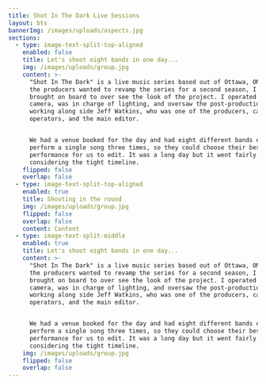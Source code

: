 ```yaml
---
title: Shot In The Dark Live Sessions
layout: bts
bannerImg: /images/uploads/aspects.jpg
sections:
  - type: image-text-split-top-aligned
    enabled: false
    title: Let's shoot eight bands in one day...
    img: /images/uploads/group.jpg
    content: >-
      "Shot In The Dark" is a live music series based out of Ottawa, ON. When
      the producers wanted to revamp the series for a second season, I was
      brought on board to over see the look of the project. I operated the main
      camera, was in charge of lighting, and oversaw the post-production process
      working along side Jeff Watkins, who was one of the producers, camera
      operators, and the main editor. 


      We had a venue booked for the day and had eight different bands each
      perform a single song three times, so they could choose their best
      performance for us to edit. It was a long day but it went fairly well
      considering the tight timeline.
    flipped: false
    overlap: false
  - type: image-text-split-top-aligned
    enabled: true
    title: Shooting in the round
    img: /images/uploads/group.jpg
    flipped: false
    overlap: false
    content: Content
  - type: image-text-split-middle
    enabled: true
    title: Let's shoot eight bands in one day...
    content: >-
      "Shot In The Dark" is a live music series based out of Ottawa, ON. When
      the producers wanted to revamp the series for a second season, I was
      brought on board to over see the look of the project. I operated the main
      camera, was in charge of lighting, and oversaw the post-production process
      working along side Jeff Watkins, who was one of the producers, camera
      operators, and the main editor. 


      We had a venue booked for the day and had eight different bands each
      perform a single song three times, so they could choose their best
      performance for us to edit. It was a long day but it went fairly well
      considering the tight timeline.
    img: /images/uploads/group.jpg
    flipped: false
    overlap: false
---
```

